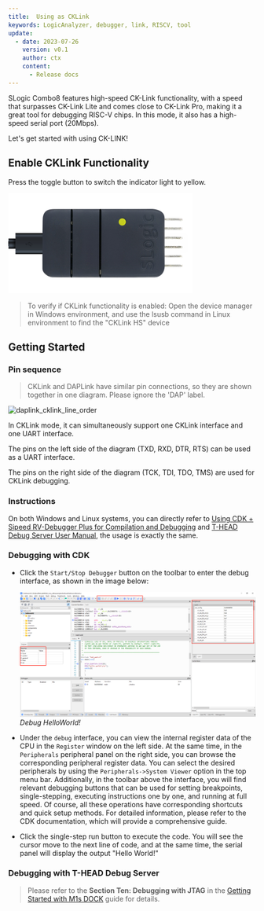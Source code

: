 ```yaml
---
title:  Using as CKLink
keywords: LogicAnalyzer, debugger, link, RISCV, tool
update:
  - date: 2023-07-26
    version: v0.1
    author: ctx
    content:
      - Release docs
---
```


SLogic Combo8 features high-speed CK-Link functionality, with a speed that surpasses CK-Link Lite and comes close to CK-Link Pro, making it a great tool for debugging RISC-V chips. In this mode, it also has a high-speed serial port (20Mbps).

Let's get started with using CK-LINK!

## Enable CKLink Functionality

Press the toggle button to switch the indicator light to yellow.

![slogic_led_yellow](./../../../zh/logic_analyzer/combo8/assets/use_cklink_function/slogic_led_yellow.png)

> To verify if CKLink functionality is enabled:
> Open the device manager in Windows environment, and use the lsusb command in Linux environment to find the "CKLink HS" device

## Getting Started

### Pin sequence

> CKLink and DAPLink have similar pin connections, so they are shown together in one diagram. Please ignore the 'DAP' label.

![daplink_cklink_line_order](./../../../zh/logic_analyzer/combo8/assets/use_daplink_function/daplink_cklink_line_order.png)

In CKLink mode, it can simultaneously support one CKLink interface and one UART interface.

The pins on the left side of the diagram (TXD, RXD, DTR, RTS) can be used as a UART interface.

The pins on the right side of the diagram (TCK, TDI, TDO, TMS) are used for CKLink debugging.

### Instructions

On both Windows and Linux systems, you can directly refer to [Using CDK + Sipeed RV-Debugger Plus for Compilation and Debugging](https://bouffalolab.gitee.io/bl_mcu_sdk/get_started/cdk_rv_debugger_plus.html#cdk-sipeed-rv-debugger-plus) and [T-HEAD Debug Server User Manual](https://occ.t-head.cn/document?temp=introduction-2&slug=t-head-debug-server-user-manual), the usage is exactly the same.

### Debugging with CDK

- Click the `Start/Stop Debugger` button on the toolbar to enter the debug interface, as shown in the image below:

   ![Debug CDK](./../../../zh/logic_analyzer/combo8/assets/use_cklink_function/cklink_cdk_debug.png)
   _Debug HelloWorld!_

- Under the `debug` interface, you can view the internal register data of the CPU in the `Register` window on the left side. At the same time, in the `Peripherals` peripheral panel on the right side, you can browse the corresponding peripheral register data. You can select the desired peripherals by using the `Peripherals->System Viewer` option in the top menu bar. Additionally, in the toolbar above the interface, you will find relevant debugging buttons that can be used for setting breakpoints, single-stepping, executing instructions one by one, and running at full speed. Of course, all these operations have corresponding shortcuts and quick setup methods. For detailed information, please refer to the CDK documentation, which will provide a comprehensive guide.

- Click the single-step run button to execute the code. You will see the cursor move to the next line of code, and at the same time, the serial panel will display the output "Hello World!"

### Debugging with T-HEAD Debug Server

> Please refer to the **Section Ten: Debugging with JTAG** in the [Getting Started with M1s DOCK](../../maix/m1s/other/start.md) guide for details.
